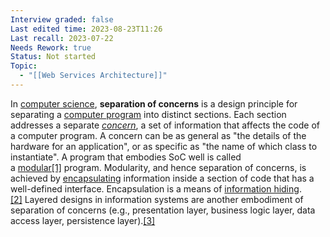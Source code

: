 ```yaml
---
Interview graded: false
Last edited time: 2023-08-23T11:26
Last recall: 2023-07-22
Needs Rework: true
Status: Not started
Topic:
  - "[[Web Services Architecture]]"
---
```

In [computer science](https://en.wikipedia.org/wiki/Computer_science), **separation of concerns** is a design principle for separating a [computer program](https://en.wikipedia.org/wiki/Computer_program) into distinct sections. Each section addresses a separate [_concern_](https://en.wikipedia.org/wiki/Concern_(computer_science)), a set of information that affects the code of a computer program. A concern can be as general as "the details of the hardware for an application", or as specific as "the name of which class to instantiate". A program that embodies SoC well is called a [modular](https://en.wikipedia.org/wiki/Modularity_(programming))[[1]](https://en.wikipedia.org/wiki/Separation_of_concerns\#cite_note-laplante-1) program. Modularity, and hence separation of concerns, is achieved by [encapsulating](https://en.wikipedia.org/wiki/Encapsulation_(computer_science)) information inside a section of code that has a well-defined interface. Encapsulation is a means of [information hiding](https://en.wikipedia.org/wiki/Information_hiding).[[2]](https://en.wikipedia.org/wiki/Separation_of_concerns#cite_note-mitchell-2) Layered designs in information systems are another embodiment of separation of concerns (e.g., presentation layer, business logic layer, data access layer, persistence layer).[[3]](https://en.wikipedia.org/wiki/Separation_of_concerns#cite_note-microsoft-3)